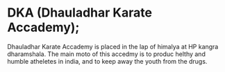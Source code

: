 # DKA (Dhauladhar Karate Accademy);

Dhauladhar Karate Accademy is placed in the lap of himalya at HP kangra dharamshala. The main moto of this accedmy is to produc helthy and humble atheletes in india, and to keep away the youth from the drugs.